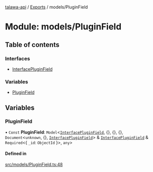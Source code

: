[talawa-api](../README.md) / [Exports](../modules.md) / models/PluginField

# Module: models/PluginField

## Table of contents

### Interfaces

- [InterfacePluginField](../interfaces/models_PluginField.InterfacePluginField.md)

### Variables

- [PluginField](models_PluginField.md#pluginfield)

## Variables

### PluginField

• `Const` **PluginField**: `Model`\<[`InterfacePluginField`](../interfaces/models_PluginField.InterfacePluginField.md), \{\}, \{\}, \{\}, `Document`\<`unknown`, \{\}, [`InterfacePluginField`](../interfaces/models_PluginField.InterfacePluginField.md)\> & [`InterfacePluginField`](../interfaces/models_PluginField.InterfacePluginField.md) & `Required`\<\{ `_id`: `ObjectId`  \}\>, `any`\>

#### Defined in

[src/models/PluginField.ts:48](https://github.com/PalisadoesFoundation/talawa-api/blob/65069df/src/models/PluginField.ts#L48)
